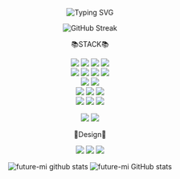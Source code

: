 <div align=center>

![Typing SVG](https://readme-typing-svg.herokuapp.com?font=Segoe+Print&color=%23F79E1F&center=%EA%B1%B0%EC%A7%93%EC%9D%98&vCenter=%EA%B1%B0%EC%A7%93%EC%9D%98&multiline=true&lines=%F0%9F%92%96I+want+with+you+in+my+future%F0%9F%92%96)


![GitHub Streak](https://github-readme-streak-stats.herokuapp.com/?user=DenverCoder1&theme=flag-india)

<p align="center">
📚STACK📚 
 <p align="center">
 <img src="https://img.shields.io/badge/Java-007396.svg?logo=java&logoColor=white">
 <img src="https://img.shields.io/badge/Python-14354C.svg?logo=python&logoColor=white">
 <img src="https://img.shields.io/badge/Spring-6DB33F?style=flate&logo=Spring&logoColor=white">
 <img src="https://img.shields.io/badge/Spring Boot-6DB33F?style=flate&logo=Spring Boot&logoColor=white"><br>
  
 <img src="https://img.shields.io/badge/JavaScript-F7DF1E.svg?logo=javascript&logoColor=black">
 <img src="https://img.shields.io/badge/Vue.js-4FC08D?style=flate&logo=Vue.js&logoColor=white">
 <img src="https://img.shields.io/badge/React-61DAFB.svg?logo=React&logoColor=white">
 <img src="https://img.shields.io/badge/jQuery-0769AD.svg?logo=jQuery&logoColor=white"><br> 
  
 <img src="https://img.shields.io/badge/HTML-E34F26.svg?logo=html5&logoColor=white">
 <img src="https://img.shields.io/badge/CSS-1572B6.svg?logo=css3&logoColor=white"><br>
 <img src="https://img.shields.io/badge/Oracle-F00000.svg?logo=oracle&logoColor=white">
 <img src="https://img.shields.io/badge/postgresql-4169E1.svg?logo=postgresql&logoColor=white">
 <img src="https://img.shields.io/badge/mysql-4479A1.svg?logo=mysql&logoColor=white">
 <br>
 <img src="https://img.shields.io/badge/Eclipse IDE-2C2255?style=flate&logo=Eclipse IDE&logoColor=white">
 <img src="https://img.shields.io/badge/Visual Studio Code-007ACC?style=flate&logo=Visual Studio Code&logoColor=white">
 <img src="https://img.shields.io/badge/Amazon AWS-232F3E?style=flate&logo=Amazon AWS&logoColor=white">

 <p align="center">
   <img src="https://img.shields.io/badge/Notion-000000.svg?logo=Notion&logoColor=white"> 
   <img src="https://img.shields.io/badge/Slack-4A154B.svg?logo=Slack&logoColor=white"> 
  
🎨Design🎨
<p align="center">
  <img src="https://img.shields.io/badge/Adobe Photoshop-31A8FF?style=flat&logo=Adobe Photoshop&logoColor=white"/></a>
  <img src="https://img.shields.io/badge/Adobe Premiere Pro-9999FF?style=flat&logo=Adobe Premiere Pro&logoColor=white"/></a>
  <img src="https://img.shields.io/badge/Adobe After Effects-9999FF?style=flat&logo=Adobe After Effects&logoColor=white"/></a>
 
![future-mi github stats](https://github-readme-stats.vercel.app/api/top-langs/?username=future-mi&show_icons=true&hide_border=true&title_color=004386&icon_color=004386&layout=compact)
![future-mi GitHub stats](https://github-readme-stats.vercel.app/api?username=future-m&theme=flag-india&show_icons=true)

</div>
